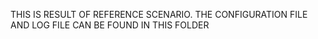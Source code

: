 THIS IS RESULT OF REFERENCE SCENARIO. THE CONFIGURATION FILE AND LOG FILE CAN BE FOUND IN THIS FOLDER
